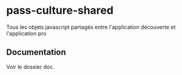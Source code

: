 # pass-culture-shared

Tous les objets javascript partagés entre l'application découverte et l'application pro

## Documentation
Voir le dossier doc.
